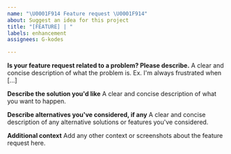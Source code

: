 ```yaml
---
name: "\U0001F914 Feature request \U0001F914"
about: Suggest an idea for this project
title: "[FEATURE] | "
labels: enhancement
assignees: G-kodes

---
```


**Is your feature request related to a problem? Please describe.**
A clear and concise description of what the problem is. Ex. I'm always frustrated when [...]

**Describe the solution you'd like**
A clear and concise description of what you want to happen.

**Describe alternatives you've considered, if any**
A clear and concise description of any alternative solutions or features you've considered.

**Additional context**
Add any other context or screenshots about the feature request here.
